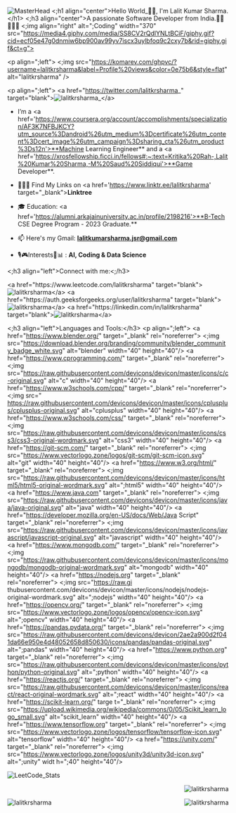 ![MasterHead](https://media.licdn.com/dms/image/D4D16AQEdiHqDp3Q0yA/profile-displaybackgroundimage-shrink_350_1400/0/1704207364032?e=1715212800&v=beta&t=YEVQNPVEFsq8hdW_5O_A59cOga0ZO2KeFwBaD3DGJQ4 )
<;h1 align="center">Hello World_👋🏼, 
   I'm Lalit Kumar Sharma.&lt;/h1> 
<;h3 align="center">A passionate Software Developer from India.✌🏻👨🏻‍💻</h3> 
<;img align=&quot;right" alt=";Coding" width=&quot;370" src="https://media4.giphy.com/media/SS8CV2rQdlYNLtBCiF/giphy.gif?cid=ecf05e47g0dnmiw6bp900av99yv7iscx3uylbfoq9c2cxy7b&rid=giphy.gif&ct=g"> 


&lt;p align=";left"> <;img src="https://komarev.com/ghpvc/?username=lalitkrsharma&label=Profile%20views&color=0e75b6&style=flat" alt="lalitkrsharma" /&gt; </p> 
&lt;p align=";left"> &lt;a href="https://twitter.com/lalitkrsharma_" target="blank"><img src="https://img.shields.io/twitter/follow/lalitkrsharma_?logo=twitter&style=for-the-badge" alt="lalitkrsharma_" />&lt;/a> </p> 

- I’m a &lt;a href='https://www.coursera.org/account/accomplishments/specialization/AF3K7NFBJKCY?utm_source%3Dandroid%26utm_medium%3Dcertificate%26utm_content%3Dcert_image%26utm_campaign%3Dsharing_cta%26utm_product%3Ds12n'>**Machine Learning Engineer** </a> and a &lt;a href='https://xrosfellowship.ficci.in/fellows#:~:text=Kritika%20Rah-,Lalit%20Kumar%20Sharma,-M%20Saud%20Siddiqui'>**Game Developer**.</a> 

- 👨🏻‍💻 Find My Links on &lt;a href='https://www.linktr.ee/lalitkrsharma' target="_blank&quot;>**Linktree**<a> 

- 🎓 Education: &lt;a href='https://alumni.arkajainuniversity.ac.in/profile/2198216'>**B-Tech CSE Degree Program - 2023 Graduate.** </a> 

- 📫 Here's my Gmail: **lalitkumarsharma.jsr@gmail.com** 

- 🎙🎮Interests🧬📊 : **AI, Coding &amp; Data Science**     


<;h3 align="left">Connect with me:<;/h3> 
<p align="left">
&lt;a href="https://www.leetcode.com/lalitkrsharma" target="blank"><img align=&quot;center" src="https://raw.githubusercontent.com/rahuldkjain/github-profile-readme-generator/master/src/images/icons/Social/leet-code.svg" alt="lalitkrsharma" height=&quot;30" width=&quot;40" />&lt;/a> 
&lt;a href="https://auth.geeksforgeeks.org/user/lalitkrsharma" target="blank"><img align=&quot;center" src="https://raw.githubusercontent.com/rahuldkjain/github-profile-readme-generator/master/src/images/icons/Social/geeks-for-geeks.svg" alt="lalitkrsharma" height=&quot;30" width=&quot;40" />&lt;/a> 
&lt;a href="https://linkedin.com/in/lalitkrsharma" target="blank"><img align=&quot;center" src="https://raw.githubusercontent.com/rahuldkjain/github-profile-readme-generator/master/src/images/icons/Social/linked-in-alt.svg" alt="lalitkrsharma" height=&quot;30" width=&quot;40" />&lt;/a> 
</p>

<;h3 align="left">Languages and Tools:&lt;/h3> 
&lt;p align=";left"> &lt;a href="https://www.blender.org/" target=&quot;_blank" rel="noreferrer"> <;img src="https://download.blender.org/branding/community/blender_community_badge_white.svg" alt="blender" width=&quot;40" height=&quot;40"/> </a> &lt;a href="https://www.cprogramming.com/" target=&quot;_blank" rel="noreferrer"> <;img src="https://raw.githubusercontent.com/devicons/devicon/master/icons/c/c-original.svg" alt=&quot;c" width=&quot;40" height=&quot;40"/> </a> &lt;a href="https://www.w3schools.com/cpp/" target=&quot;_blank" rel="noreferrer"> <;img src=" https://raw.githubusercontent.com/devicons/devicon/master/icons/cplusplus/cplusplus-original.svg" alt="cplusplus" width=&quot;40" height=&quot;40"/> </a> &lt;a href="https://www.w3schools.com/css/" target=&quot;_blank" rel="noreferrer"> <;img src="https://raw.githubusercontent.com/devicons/devicon/master/icons/css3/css3-original-wordmark.svg" alt=&quot;css3" width=&quot;40" height=&quot;40"/> </a> &lt;a href="https://git-scm.com/" target=&quot;_blank" rel="noreferrer"> <;img src="https://www.vectorlogo.zone/logos/git-scm/git-scm-icon.svg" alt=&quot;git"  width=&quot;40" height=&quot;40"/> </a> &lt;a href="https://www.w3.org/html/" target=&quot;_blank" rel="noreferrer"> <;img src="https://raw.githubusercontent.com/devicons/devicon/master/icons/html5/html5-original-wordmark.svg" alt=";html5" width=&quot;40" height=&quot;40"/> </a> &lt;a href="https://www.java.com" target=&quot;_blank" rel="noreferrer"> <;img src="https://raw.githubusercontent.com/devicons/devicon/master/icons/java/java-original.svg" alt=&quot;java" width=&quot;40" height=&quot;40"/> </a> &lt;a href="https://developer.mozilla.org/en-US/docs/Web/Java Script" target=&quot;_blank" rel="noreferrer"> <;img src="https://raw.githubusercontent.com/devicons/devicon/master/icons/javascript/javascript-original.svg" alt="javascript" width=&quot;40" height=&quot;40"/> </a> &lt;a href="https://www.mongodb.com/" target=&quot;_blank" rel="noreferrer"> <;img src="https://raw.githubusercontent.com/devicons/devicon/master/icons/mongodb/mongodb-original-wordmark.svg" alt="mongodb" width=&quot;40" height=&quot;40"/> </a> &lt;a href="https://nodejs.org" target=&quot;_blank" rel="noreferrer"> <;img src="https://raw.gi thubusercontent.com/devicons/devicon/master/icons/nodejs/nodejs-original-wordmark.svg" alt=";nodejs" width=&quot;40" height=&quot;40"/> </a> &lt;a href="https://opencv.org/" target=&quot;_blank" rel="noreferrer"> <;img src="https://www.vectorlogo.zone/logos/opencv/opencv-icon.svg" alt=";opencv" width=&quot;40" height=&quot;40"/> </a> &lt;a href="https://pandas.pydata.org/" target=&quot;_blank" rel="noreferrer"> <;img src="https://raw.githubusercontent.com/devicons/devicon/2ae2a900d2f041da66e950e4d48052658d850630/icons/pandas/pandas-original.svg"  alt=";pandas" width=&quot;40" height=&quot;40"/> </a> &lt;a href="https://www.python.org" target=&quot;_blank" rel="noreferrer"> <;img src="https://raw.githubusercontent.com/devicons/devicon/master/icons/python/python-original.svg" alt=";python" width=&quot;40" height=&quot;40"/> </a> &lt;a href="https://reactjs.org/" target=&quot;_blank" rel="noreferrer"> <;img src="https://raw.githubusercontent.com/devicons/devicon/master/icons/react/react-original-wordmark.svg" alt=";react" width=&quot;40" height=&quot;40"/> </a> &lt;a href="https://scikit-learn.org/" targe t="_blank" rel="noreferrer"> <;img src="https://upload.wikimedia.org/wikipedia/commons/0/05/Scikit_learn_logo_small.svg" alt="scikit_learn" width=&quot;40" height=&quot;40"/> </a> &lt;a href="https://www.tensorflow.org" target=&quot;_blank" rel="noreferrer"> <;img src="https://www.vectorlogo.zone/logos/tensorflow/tensorflow-icon.svg" alt="tensorflow" width=&quot;40" height=&quot;40"/> </a> &lt;a href="https://unity.com/" target=&quot;_blank" rel="noreferrer"> <;img src="https://www.vectorlogo.zone/logos/unity3d/unity3d-icon.svg" alt=";unity" widt h=";40" height=&quot;40"/> </a> </p>     

![LeetCode_Stats](https://leetcard.jacoblin.cool/lalitkrsharma?theme=dark&font=Metrophobic&ext=activity)    
<p>&nbsp;<img align="right" src="https://github-readme-stats.vercel.app/api?username=lalitkrsharma&theme=dark&show_icons=true&locale=en" alt="lalitkrsharma" /></p>
<p><img align="left" src="https://github-readme-stats.vercel.app/api/top-langs?username=lalitkrsharma&theme=dark&exclude_repo=Be-a-Ball,lalitkrsharma.github.io&hide=ShaderLab,HLSL,GLSL&show_icons=true&locale=en&layout=compact" alt="lalitkrsharma" /></p>

<p><img align="right" src="https://github-readme-streak-stats.herokuapp.com/?user=lalitkrsharma&theme=dark" alt="lalitkrsharma" /></p>
